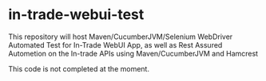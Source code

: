 # in-trade-webui-test
This repository will host Maven/CucumberJVM/Selenium WebDriver Automated Test for In-Trade WebUI App, as well as Rest Assured Autometion on the In-trade APIs using Maven/CucumberJVM and Hamcrest 


This code is not completed at the moment.

